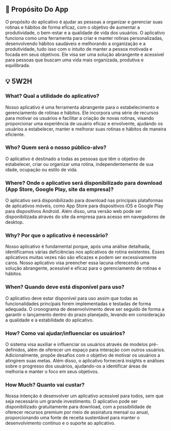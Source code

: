 ## 📄 Propósito Do App
O propósito do aplicativo é ajudar as pessoas a organizar e gerenciar suas rotinas e hábitos de forma eficaz, com o objetivo de aumentar a produtividade, o bem-estar e a qualidade de vida dos usuários. O aplicativo funciona como uma ferramenta para criar e manter rotinas personalizadas, desenvolvendo hábitos saudáveis e melhorando a organização e a produtividade, tudo isso com o intuito de manter a pessoa motivada e focada em seus objetivos. Ele visa ser uma solução abrangente e acessível para pessoas que buscam uma vida mais organizada, produtiva e equilibrada.

## 💡 5W2H
### What? Qual a utilidade do aplicativo?
Nosso aplicativo é uma ferramenta abrangente para o estabelecimento e gerenciamento de rotinas e hábitos. Ele incorpora uma série de recursos para motivar os usuários e facilitar a criação de novas rotinas, visando proporcionar uma experiência de usuário eficaz e envolvente, ajudando os usuários a estabelecer, manter e melhorar suas rotinas e hábitos de maneira eficiente.

### Who? Quem será o nosso público-alvo?
O aplicativo é destinado a todas as pessoas que têm o objetivo de estabelecer, criar ou organizar uma rotina, independentemente de sua idade, ocupação ou estilo de vida.

### Where? Onde o aplicativo será disponibilizado para download (App Store, Google Play, site da empresa)?
O aplicativo será disponibilizado para download nas principais plataformas de aplicativos móveis, como App Store para dispositivos iOS e Google Play para dispositivos Android. Além disso, uma versão web pode ser disponibilizada através do site da empresa para acesso em navegadores de desktop.

### Why? Por que o aplicativo é necessário?
Nosso aplicativo é fundamental porque, após uma análise detalhada, identificamos várias deficiências nos aplicativos de rotina existentes. Esses aplicativos muitas vezes não são eficazes e podem ser excessivamente caros. Nosso aplicativo visa preencher essa lacuna oferecendo uma solução abrangente, acessível e eficaz para o gerenciamento de rotinas e hábitos.

### When? Quando deve está disponível para uso?
O aplicativo deve estar disponível para uso assim que todas as funcionalidades principais forem implementadas e testadas de forma adequada. O cronograma de desenvolvimento deve ser seguido de forma a garantir o lançamento dentro do prazo planejado, levando em consideração a qualidade e a estabilidade do aplicativo.

### How? Como vai ajudar/influenciar os usuários?
O sistema visa auxiliar e influenciar os usuários através de modelos pré-definidos, além de oferecer um espaço para interação com outros usuários. Adicionalmente, propõe desafios com o objetivo de motivar os usuários a atingirem suas metas. Além disso, o aplicativo fornecerá insights e análises sobre o progresso dos usuários, ajudando-os a identificar áreas de melhoria e manter o foco em seus objetivos.

### How Much? Quanto vai custar?
Nossa intenção é desenvolver um aplicativo acessível para todos, sem que seja necessário um grande investimento. O aplicativo pode ser disponibilizado gratuitamente para download, com a possibilidade de oferecer recursos premium por meio de assinatura mensal ou anual, proporcionando uma fonte de receita sustentável para manter o desenvolvimento contínuo e o suporte ao aplicativo.
